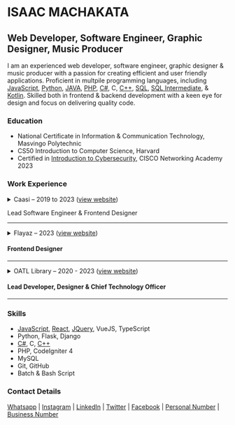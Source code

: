 # ISAAC MACHAKATA

## Web Developer, Software Engineer, Graphic Designer, Music Producer

I am an experienced web developer, software engineer, graphic designer & music producer with a passion for creating efficient and user friendly applications. Proficient in multpile programming languages, including [JavaScript](https://www.sololearn.com/certificates/CT-DNKF8IML), [Python](https://www.sololearn.com/certificates/CT-UDTT15XT), [JAVA](https://www.sololearn.com/certificates/CT-LCWMVMRZ), [PHP](https://www.sololearn.com/certificates/CT-C63OVVCF), [C#](https://www.sololearn.com/certificates/CT-ASAK0QEN), C, [C++](https://www.sololearn.com/certificates/CT-CDDF2JZQ), [SQL](https://www.sololearn.com/certificates/CT-MVFHFFMQ), [SQL Intermediate](https://www.sololearn.com/certificates/CC-YL0YMIPZ), & [Kotlin](https://www.sololearn.com/certificates/CT-79UGXNEQ). Skilled both in frontend & backend development with a keen eye for design and focus on delivering quality code.

### Education

- National Certificate in Information & Communication Technology, Masvingo Polytechnic 
- CS50 Introduction to Computer Science, Harvard
- Certified in [Introduction to Cybersecurity](https://www.credly.com/badges/caedf06c-29df-43ba-a293-d7014663a385), CISCO Networking Academy 2023

### Work Experience

<details>
    <summary>
    Caasi &ndash; 2019 to 2023 (<a href="//caasi.co.zw" target="_blank">view website</a>)
    </summary>

Developed the eConsult Android App (2019) using PHP, MySQL & Java.

Developed [CAIMS](//caims.caasi.co.zw) (currently used at [Ndarama High School](//app.ndaramahigh.co.zw)) an online school management system using CodeIgniter 4, MySQL, VueJS 3.

Currently developing Caasi Portal using PHP (CodeIgniter), MySQL.
</details>

Lead Software Engineer & Frontend Designer

---

<details>
    <summary>
    Flayaz &ndash; 2023 (<a href="//beta.flayaz.co.zw/designer" target="_blank">view website</a>)
    </summary>

Currently working on the **Flayaz** designer user interface.
</details>

#### Frontend Designer

---

<details>
    <summary>
    OATL Library &ndash; 2020 - 2023 (<a href="//oatl.co.zw/designer" target="_blank">view website</a>)
    </summary>

Currently developing [OATL](//oatl.co.zw) an online elearning system using Django & VueJS
</details>

#### Lead Developer, Designer & Chief Technology Officer

---

### Skills

- [JavaScript](https://www.sololearn.com/certificates/CT-DNKF8IML), [React](https://www.sololearn.com/certificates/CT-KF4N9XJV), [JQuery](https://www.sololearn.com/certificates/CT-VWQ8GABZ), VueJS, TypeScript
- Python, Flask, Django
- [C#](https://www.sololearn.com/certificates/CT-ASAK0QEN), C, [C++](https://www.sololearn.com/certificates/CT-CDDF2JZQ)
- PHP, CodeIgniter 4
- MySQL
- Git, GitHub
- Batch & Bash Script

### Contact Details

[Whatsapp](//wa.me/263782192384) | [Instagram](//instagram.com/immachakata) | [LinkedIn](//zw.linkedin.com/in/immachakata) | [Twitter](//twitter.com/immachakata) | [Facebook](//facebook.com/munyaradzi.machakata) | [Personal Number](//tel:263782192384) | [Business Number](//tel:263783243738)
